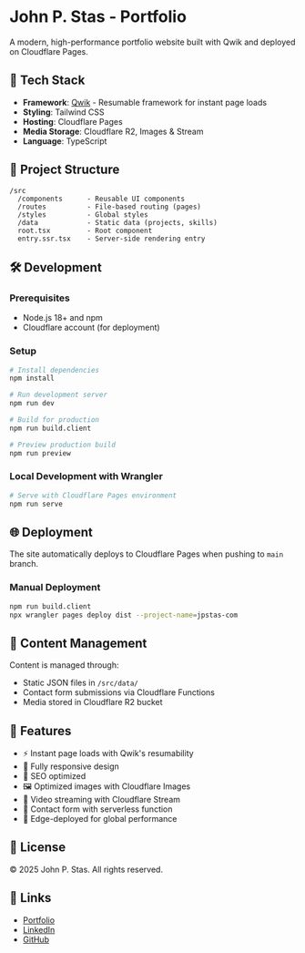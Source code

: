# John P. Stas - Portfolio

A modern, high-performance portfolio website built with Qwik and deployed on Cloudflare Pages.

## 🚀 Tech Stack

- **Framework**: [Qwik](https://qwik.builder.io/) - Resumable framework for instant page loads
- **Styling**: Tailwind CSS
- **Hosting**: Cloudflare Pages
- **Media Storage**: Cloudflare R2, Images & Stream
- **Language**: TypeScript

## 📁 Project Structure

```
/src
  /components      - Reusable UI components
  /routes          - File-based routing (pages)
  /styles          - Global styles
  /data            - Static data (projects, skills)
  root.tsx         - Root component
  entry.ssr.tsx    - Server-side rendering entry
```

## 🛠️ Development

### Prerequisites

- Node.js 18+ and npm
- Cloudflare account (for deployment)

### Setup

```bash
# Install dependencies
npm install

# Run development server
npm run dev

# Build for production
npm run build.client

# Preview production build
npm run preview
```

### Local Development with Wrangler

```bash
# Serve with Cloudflare Pages environment
npm run serve
```

## 🌐 Deployment

The site automatically deploys to Cloudflare Pages when pushing to `main` branch.

### Manual Deployment

```bash
npm run build.client
npx wrangler pages deploy dist --project-name=jpstas-com
```

## 📝 Content Management

Content is managed through:
- Static JSON files in `/src/data/`
- Contact form submissions via Cloudflare Functions
- Media stored in Cloudflare R2 bucket

## 🎨 Features

- ⚡ Instant page loads with Qwik's resumability
- 📱 Fully responsive design
- 🎯 SEO optimized
- 🖼️ Optimized images with Cloudflare Images
- 🎥 Video streaming with Cloudflare Stream
- 📧 Contact form with serverless function
- 🚀 Edge-deployed for global performance

## 📄 License

© 2025 John P. Stas. All rights reserved.

## 🔗 Links

- [Portfolio](https://www.jpstas.com)
- [LinkedIn](https://www.linkedin.com/in/john-stas-22b01054/)
- [GitHub](https://github.com/origincreativegroup)
